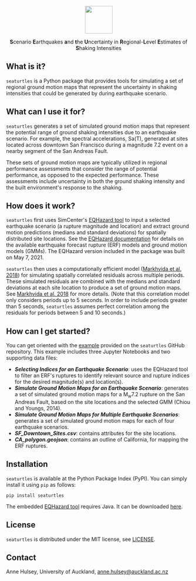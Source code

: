 <p align="center"> <img src="https://raw.githubusercontent.com/annehulsey/seaturtles/main/doc_src/figures/seaturtles_title.PNG" align="middle" height=75 /></p>

<p align="center"> <b>S</b>cenario</b> <b>E</b>arthquakes</b> <b>a</b>nd</b> <b>t</b>he <b>U</b>ncertainty in <b>R</b>egional-<b>L</b>evel <b>E</b>stimates of <b>S</b>haking Intensities</p>



## What is it?

`seaturtles` is a Python package that provides tools for simulating a set of regional ground motion maps that represent the uncertainty in shaking intensities that could be generated by during earthquake scenario.

## What can I use it for?

`seaturtles` generates a set of simulated ground motion maps that represent the potential range of ground shaking intensities due to an earthquake scenario. For example, the spectral accelerations, Sa(T), generated at sites located across downtown San Francisco during a magnitude 7.2 event on a nearby segment of the San Andreas Fault.

These sets of ground motion maps are typically utilized in regional performance assessments that consider the range of potential performance, as opposed to the expected performance. These assessments include uncertainty in both the ground shaking intensity and the built environment's response to the shaking.

## How does it work?

`seaturtles` first uses SimCenter's [EQHazard tool](https://github.com/NHERI-SimCenter/GroundMotionUtilities/tree/master/EQHazard) to input a selected earthquake scenario (a rupture magnitude and location) and extract ground motion predictions (medians and standard deviations) for spatially distributed site locations. See the [EQHazard documentation](https://github.com/NHERI-SimCenter/GroundMotionUtilities/tree/master/EQHazard) for details on the available earthquake forecast rupture (ERF) models and ground motion models (GMMs). The EQHazard version included in the package was built on May 7, 2021.

`seaturtles` then uses a computationally efficient model ([Markhvida et al. 2018](https://doi.org/10.1002/eqe.3007)) for simulating spatially correlated residuals across multiple periods. These simulated residuals are combined with the medians and standard deviations at each site location to produce a set of ground motion maps. See [Markhvida et al. 2018](https://doi.org/10.1002/eqe.3007) for more details. (Note that this correlation model only considers periods up to 5 seconds. In order to include periods greater than 5 seconds, `seaturtles` assumes perfect correlation among the residuals for periods between 5 and 10 seconds.)

## How can I get started?

You can get oriented with the [example](https://github.com/annehulsey/seaturtles/tree/main/example/example.zip) provided on the `seaturtles` GitHub repository. This example includes three Jupyter Notebooks and two supporting data files:
- ***Selecting Indices for an Earthquake Scenario***: uses the EQHazard tool to filter an ERF's ruptures to identify relevant source and rupture indices for the desired magnitude(s) and location(s). 
- ***Simulate Ground Motion Maps for an Earthquake Scenario***: generates a set of simulated ground motion maps for a M<sub>w</sub>7.2 rupture on the San Andreas Fault, based on the site locations and the selected GMM (Chiou and Youngs, 2014).
- ***Simulate Ground Motion Maps for Multiple Earthquake Scenarios***: generates a set of simulated ground motion maps for each of four earthquake scenarios.
- ***SF_Downtown_Sites.csv***: contains attributes for the site locations.
- ***CA_polygon.geojson***: contains an outline of California, for mapping the ERF ruptures.

## Installation

`seaturtles` is available at the Python Package Index (PyPI). You can simply install it using `pip` as follows:

```
pip install seaturtles
```

The embedded [EQHazard tool](https://github.com/NHERI-SimCenter/GroundMotionUtilities/tree/master/EQHazard) requires Java. It can be downloaded [here](https://www.java.com/en/download/).

## License

`seaturtles` is distributed under the MIT license, see [LICENSE](https://github.com/annehulsey/seaturtles/blob/main/LICENSE).

## Contact

Anne Hulsey, University of Auckland, anne.hulsey@auckland.ac.nz

